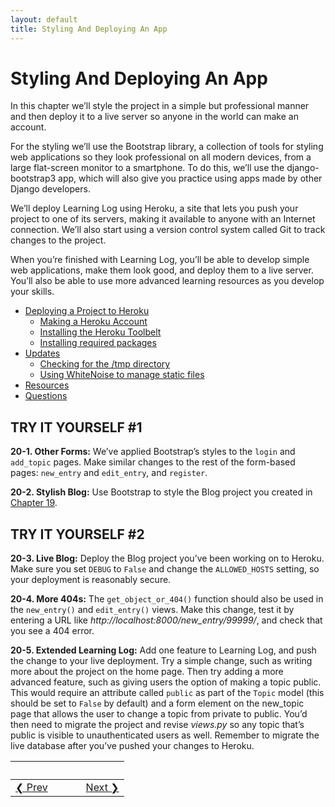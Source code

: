 ```yaml
---
layout: default
title: Styling And Deploying An App
---
```


# Styling And Deploying An App

In this chapter we’ll style the project in a simple but professional manner and then deploy it to a live server so anyone in the world can make an account.

For the styling we’ll use the Bootstrap library, a collection of tools for styling web applications so they look professional on all modern devices, from a large flat-screen monitor to a smartphone. To do this, we’ll use the django-bootstrap3 app, which will also give you practice using apps made by other Django developers.

We’ll deploy Learning Log using Heroku, a site that lets you push your project to one of its servers, making it available to anyone with an Internet connection. We’ll also start using a version control system called Git to track changes to the project.

<a id="page_456"></a>When you’re finished with Learning Log, you’ll be able to develop simple web applications, make them look good, and deploy them to a live server. You’ll also be able to use more advanced learning resources as you develop your skills.

- [Deploying a Project to Heroku](#deploying-a-project-to-heroku)
  - [Making a Heroku Account](#making-a-heroku-account)
  - [Installing the Heroku Toolbelt](#installing-the-heroku-toolbelt)
  - [Installing required packages](#installing-required-packages)
- [Updates](#updates)
  - [Checking for the /tmp directory](#checking-for-the-tmp-directory)
  - [Using WhiteNoise to manage static files](#using-whitenoise-to-manage-static-files)
- [Resources](#resources)
- [Questions](#questions)

<span id="page_466"></span>

TRY IT YOURSELF \#1
-------------------

<span id="ch20exe1"></span>**20-1. Other Forms:** We’ve applied
Bootstrap’s styles to the `login` and `add_topic` pages. Make similar
changes to the rest of the form-based pages: `new_entry` and
`edit_entry`, and `register`.

<span id="ch20exe2"></span>**20-2. Stylish Blog:** Use Bootstrap to
style the Blog project you created in [Chapter 19](../chapter_19/README.md#ch19).

<span id="page_482"></span>

TRY IT YOURSELF \#2
-------------------

<span id="ch20exe3"></span>**20-3. Live Blog:** Deploy the Blog project
you’ve been working on to Heroku. Make sure you set `DEBUG` to `False`
and change the `ALLOWED_HOSTS` setting, so your deployment is reasonably
secure.

<span id="ch20exe4"></span>**20-4. More 404s:** The
`get_object_or_404()` function should also be used in the `new_entry()`
and `edit_entry()` views. Make this change, test it by entering a URL
like *http://localhost:8000/new_entry/99999/*, and check that you see a
404 error.

<span id="ch20exe5"></span>**20-5. Extended Learning Log:** Add one
feature to Learning Log, and push the change to your live deployment.
Try a simple change, such as writing more about the project on the home
page. Then try adding a more advanced feature, such as giving users the
option of making a topic public. This would require an attribute called
`public` as part of the `Topic` model (this should be set to `False` by
default) and a form element on the new_topic page that allows the user
to change a topic from private to public. You’d then need to migrate the
project and revise *views.py* so any topic that’s public is visible to
unauthenticated users as well. Remember to migrate the live database
after you’ve pushed your changes to Heroku.


&nbsp; | &nbsp; | &nbsp; | &nbsp;
----|----|----|----
<a href='../chapter_19/README.md'>&#10094; Prev</a>| &nbsp; | &nbsp; | &nbsp;<a href='../chapter_21/README.md'>Next &#10095;</a>